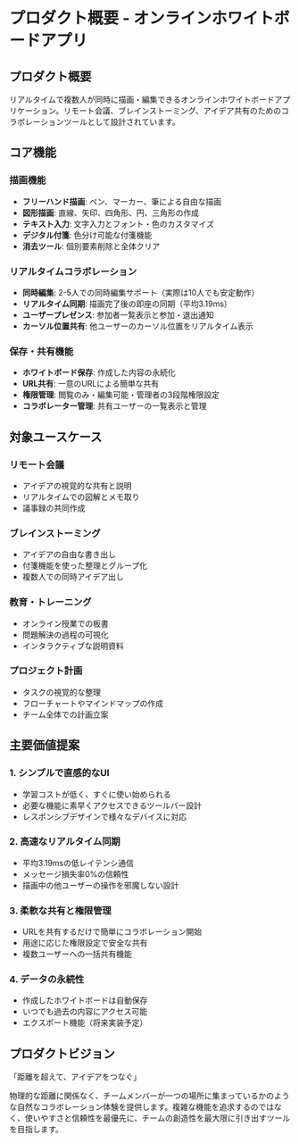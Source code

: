 # プロダクト概要 - オンラインホワイトボードアプリ

## プロダクト概要

リアルタイムで複数人が同時に描画・編集できるオンラインホワイトボードアプリケーション。リモート会議、ブレインストーミング、アイデア共有のためのコラボレーションツールとして設計されています。

## コア機能

### 描画機能
- **フリーハンド描画**: ペン、マーカー、筆による自由な描画
- **図形描画**: 直線、矢印、四角形、円、三角形の作成
- **テキスト入力**: 文字入力とフォント・色のカスタマイズ
- **デジタル付箋**: 色分け可能な付箋機能
- **消去ツール**: 個別要素削除と全体クリア

### リアルタイムコラボレーション
- **同時編集**: 2-5人での同時編集サポート（実際は10人でも安定動作）
- **リアルタイム同期**: 描画完了後の即座の同期（平均3.19ms）
- **ユーザープレゼンス**: 参加者一覧表示と参加・退出通知
- **カーソル位置共有**: 他ユーザーのカーソル位置をリアルタイム表示

### 保存・共有機能
- **ホワイトボード保存**: 作成した内容の永続化
- **URL共有**: 一意のURLによる簡単な共有
- **権限管理**: 閲覧のみ・編集可能・管理者の3段階権限設定
- **コラボレーター管理**: 共有ユーザーの一覧表示と管理

## 対象ユースケース

### リモート会議
- アイデアの視覚的な共有と説明
- リアルタイムでの図解とメモ取り
- 議事録の共同作成

### ブレインストーミング
- アイデアの自由な書き出し
- 付箋機能を使った整理とグループ化
- 複数人での同時アイデア出し

### 教育・トレーニング
- オンライン授業での板書
- 問題解決の過程の可視化
- インタラクティブな説明資料

### プロジェクト計画
- タスクの視覚的な整理
- フローチャートやマインドマップの作成
- チーム全体での計画立案

## 主要価値提案

### 1. シンプルで直感的なUI
- 学習コストが低く、すぐに使い始められる
- 必要な機能に素早くアクセスできるツールバー設計
- レスポンシブデザインで様々なデバイスに対応

### 2. 高速なリアルタイム同期
- 平均3.19msの低レイテンシ通信
- メッセージ損失率0%の信頼性
- 描画中の他ユーザーの操作を邪魔しない設計

### 3. 柔軟な共有と権限管理
- URLを共有するだけで簡単にコラボレーション開始
- 用途に応じた権限設定で安全な共有
- 複数ユーザーへの一括共有機能

### 4. データの永続性
- 作成したホワイトボードは自動保存
- いつでも過去の内容にアクセス可能
- エクスポート機能（将来実装予定）

## プロダクトビジョン

「距離を超えて、アイデアをつなぐ」

物理的な距離に関係なく、チームメンバーが一つの場所に集まっているかのような自然なコラボレーション体験を提供します。複雑な機能を追求するのではなく、使いやすさと信頼性を最優先に、チームの創造性を最大限に引き出すツールを目指します。